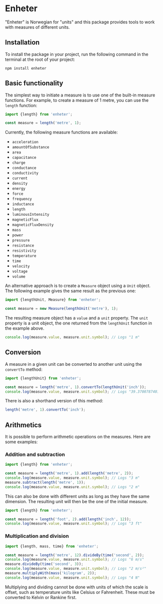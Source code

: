 # Enheter

"Enheter" is Norwegian for "units" and this package provides tools to work with measures of different units.

## Installation

To install the package in your project, run the following command in the terminal at the root of your project:

```shell
npm install enheter
```

## Basic functionality

The simplest way to initiate a measure is to use one of the built-in measure functions. For example, to create a measure
of 1 metre, you can use the `length` function:

```javascript
import {length} from 'enheter';

const measure = length('metre', 1);
```

Currently, the following measure functions are available:

- `acceleration`
- `amountOfSubstance`
- `area`
- `capacitance`
- `charge`
- `conductance`
- `conductivity`
- `current`
- `density`
- `energy`
- `force`
- `frequency`
- `inductance`
- `length`
- `luminousIntensity`
- `magneticFlux`
- `magneticFluxDensity`
- `mass`
- `power`
- `pressure`
- `resistance`
- `resistivity`
- `temperature`
- `time`
- `velocity`
- `voltage`
- `volume`

An alternative approach is to create a `Measure` object using a `Unit` object. The following example gives the same
result as the previous one:

```javascript
import {lengthUnit, Measure} from 'enheter';

const measure = new Measure(lengthUnit('metre'), 1);
```

The resulting measure object has a `value` and a `unit` property. The `unit` property is a unit object, the one returned
from the `lengthUnit` function in the example above.

```javascript
console.log(measure.value, measure.unit.symbol); // Logs "1 m"
```

## Conversion

A measure in a given unit can be converted to another unit using the `convertTo` method:

```javascript
import {lengthUnit} from 'enheter';

const measure = length('metre', 1).convertTo(lengthUnit('inch'));
console.log(measure.value, measure.unit.symbol); // Logs "39.37007874015748 in"
```

There is also a shorthand version of this method:

```javascript
length('metre', 1).convertTo('inch');
```

## Arithmetics

It is possible to perform arithmetic operations on the measures. Here are some examples:

### Addition and subtraction

```javascript
import {length} from 'enheter';

const measure = length('metre', 1).add(length('metre', 2));
console.log(measure.value, measure.unit.symbol); // Logs "3 m"
measure.subtract(length('metre', 1));
console.log(measure.value, measure.unit.symbol); // Logs "2 m"
```

This can also be done with different units as long as they have the same dimension. The resulting unit will then be the
one of the initial measure.

```javascript
import {length} from 'enheter';

const measure = length('foot', 2).add(length('inch', 12));
console.log(measure.value, measure.unit.symbol); // Logs "3 ft"
```

### Multiplication and division

```javascript
import {length, mass, time} from 'enheter';

const measure = length('metre', 12).divideBy(time('second', 2));
console.log(measure.value, measure.unit.symbol); // Logs "6 m/s"
measure.divideBy(time('second', 3));
console.log(measure.value, measure.unit.symbol); // Logs "2 m/s²"
measure.multiplyWith(mass('kilogram', 2));
console.log(measure.value, measure.unit.symbol); // Logs "4 N"
```

Multiplying and dividing cannot be done with units of which the scale is offset, such as temperature units like Celsius
or Fahrenheit. These must be converted to Kelvin or Rankine first.